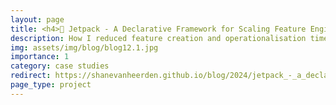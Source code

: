 ```yaml
---
layout: page
title: <h4>🚀 Jetpack - A Declarative Framework for Scaling Feature Engineering in Databricks</h4>
description: How I reduced feature creation and operationalisation time by 10x
img: assets/img/blog/blog12.1.jpg
importance: 1
category: case studies
redirect: https://shanevanheerden.github.io/blog/2024/jetpack_-_a_declarative_framework_for_scaling_feature_engineering_in_databricks/
page_type: project
---
```

